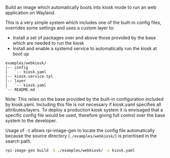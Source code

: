 Build an image which automatically boots into kiosk mode to run an web application on Wayland.

This is a very simple system which includes one of the built-in config files, overrides some settings and uses a custom layer to:

* Install a set of packages over and above those provided by the base which are needed to run the kiosk
* Install and enable a systemd service to automatically run the kiosk at boot up

```text
examples/webkiosk/
|-- config
|   `-- kiosk.yaml
|-- kiosk.service.tpl
|-- layer
|   `-- kiosk.yaml
`-- README.md
```

Note: This relies on the base provided by the built-in configuration included by kiosk.yaml. Including this file is not necessary if kiosk.yaml specifies all attributes/layers.
To deploy a production kiosk system it is envisaged that a specific config file would be used, therefore giving full control over the base system to the developer.

Usage of `-S` allows rpi-image-gen to locate the config file automatically because the source directory (`./examples/webkiosk/`) is prioritised in the search path.

```bash
rpi-image-gen build -S ./examples/webkiosk/ -c kiosk.yaml
```
